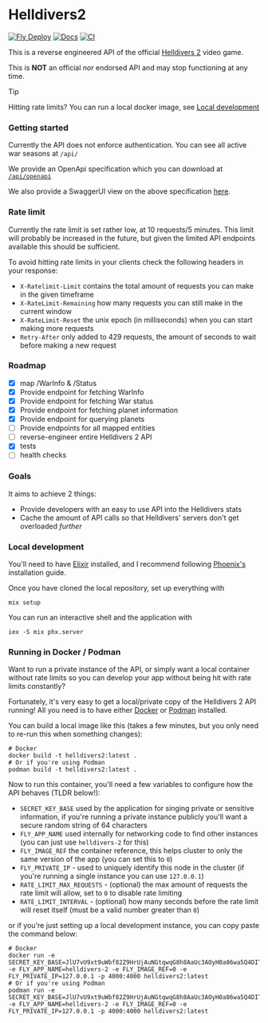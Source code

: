 # Helldivers2
[![Fly Deploy](https://github.com/dealloc/helldivers2-api/actions/workflows/fly.yml/badge.svg)](https://github.com/dealloc/helldivers2-api/actions/workflows/fly.yml)
[![Docs](https://img.shields.io/badge/hex-docs-lightgreen.svg)](https://dealloc.github.io/helldivers2-api)
[![CI](https://github.com/dealloc/helldivers2-api/actions/workflows/elixir.yml/badge.svg)](https://github.com/dealloc/helldivers2-api/actions/workflows/elixir.yml)

This is a reverse engineered API of the official [Helldivers 2](https://store.steampowered.com/agecheck/app/553850/) video game.

This is **NOT** an official *nor* endorsed API and may stop functioning at any time.

> [!TIP]
> Hitting rate limits? You can run a local docker image, see [Local development](#running-in-docker--podman)

### Getting started
Currently the API does not enforce authentication.
You can see all active war seasons at `/api/`

We provide an OpenApi specification which you can download at [`/api/openapi`](https://helldivers-2.fly.dev/api/openapi)

We also provide a SwaggerUI view on the above specification [here](https://helldivers-2.fly.dev/api/swaggerui).

### Rate limit
Currently the rate limit is set rather low, at 10 requests/5 minutes.
This limit will probably be increased in the future, but given the limited API endpoints available this should be sufficient.

To avoid hitting rate limits in your clients check the following headers in your response:
- `X-Ratelimit-Limit` contains the total amount of requests you can make in the given timeframe
- `X-RateLimit-Remaining` how many requests you can still make in the current window
- `X-RateLimit-Reset` the unix epoch (in milliseconds) when you can start making more requests
- `Retry-After` only added to 429 requests, the amount of seconds to wait before making a new request

### Roadmap
- [X] map /WarInfo & /Status
- [X] Provide endpoint for fetching WarInfo
- [X] Provide endpoint for fetching War status
- [X] Provide endpoint for fetching planet information
- [X] Provide endpoint for querying planets
- [ ] Provide endpoints for all mapped entities
- [ ] reverse-engineer entire Helldivers 2 API
- [X] tests
- [ ] health checks

### Goals
It aims to achieve 2 things:
- Provide developers with an easy to use API into the Helldivers stats
- Cache the amount of API calls so that Helldivers' servers don't get overloaded *further*

### Local development
You'll need to have [Elixir](https://elixir-lang.org/install.html) installed, and I recommend following [Phoenix's](https://hexdocs.pm/phoenix/installation.html) installation guide.

Once you have cloned the local repository, set up everything with
```shell
mix setup
```

You can run an interactive shell and the application with
```shell
iex -S mix phx.server
```

### Running in Docker / Podman
Want to run a private instance of the API, or simply want a local container without rate limits
so you can develop your app without being hit with rate limits constantly?

Fortunately, it's very easy to get a local/private copy of the Helldivers 2 API running!
All you need is to have either [Docker](https://www.docker.com/) or [Podman](https://podman.io/) installed.

You can build a local image like this (takes a few minutes, but you only need to re-run this when something changes):
```shell
# Docker
docker build -t helldivers2:latest .
# Or if you're using Podman
podman build -t helldivers2:latest .
```

Now to run this container, you'll need a few variables to configure how the API behaves (TLDR below!):
- `SECRET_KEY_BASE` used by the application for singing private or sensitive information, if you're running a private instance publicly you'll want a secure random string of 64 characters
- `FLY_APP_NAME` used internally for networking code to find other instances (you can just use `helldivers-2` for this)
- `FLY_IMAGE_REF` the container reference, this helps cluster to only the same version of the app (you can set this to `0`)
- `FLY_PRIVATE_IP` - used to uniquely identify this node in the cluster (if you're running a single instance you can use `127.0.0.1`)
- `RATE_LIMIT_MAX_REQUESTS` - (optional) the max amount of requests the rate limit will allow, set to `0` to disable rate limiting
- `RATE_LIMIT_INTERVAL` - (optional) how many seconds before the rate limit will reset itself (must be a valid number greater than `0`)

or if you're just setting up a local development instance, you can copy paste the command below:
```shell
# Docker
docker run -e SECRET_KEY_BASE=JlU7vU9xt9uWbf82Z9HrUjAuNGtqwqG8h8AaUc3AOyH0a86wa5Q4DITNLorGmILv -e FLY_APP_NAME=helldivers-2 -e FLY_IMAGE_REF=0 -e FLY_PRIVATE_IP=127.0.0.1 -p 4000:4000 helldivers2:latest
# Or if you're using Podman
podman run -e SECRET_KEY_BASE=JlU7vU9xt9uWbf82Z9HrUjAuNGtqwqG8h8AaUc3AOyH0a86wa5Q4DITNLorGmILv -e FLY_APP_NAME=helldivers-2 -e FLY_IMAGE_REF=0 -e FLY_PRIVATE_IP=127.0.0.1 -p 4000:4000 helldivers2:latest
```